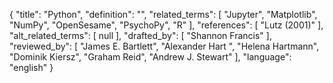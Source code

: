 {
    "title": "Python",
    "definition": "",
    "related_terms": [
        "Jupyter",
        "Matplotlib",
        "NumPy",
        "OpenSesame",
        "PsychoPy",
        "R"
    ],
    "references": [
        "Lutz (2001)"
    ],
    "alt_related_terms": [
        null
    ],
    "drafted_by": [
        "Shannon Francis"
    ],
    "reviewed_by": [
        "James E. Bartlett",
        "Alexander Hart ",
        "Helena Hartmann",
        "Dominik Kiersz",
        "Graham Reid",
        "Andrew J. Stewart"
    ],
    "language": "english"
}